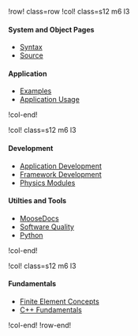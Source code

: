 !row! class=row
!col! class=s12 m6 l3

#### System and Object Pages

- [Syntax](syntax/index.md)
- [Source](source/index.md)

#### Application

- [Examples](examples/index.md)
- [Application Usage](application_usage/index.md)

!col-end!

!col! class=s12 m6 l3

#### Development

- [Application Development](application_development/index.md)
- [Framework Development](framework_development/index.md)
- [Physics Modules](modules/index.md)


#### Utilties and Tools

- [MooseDocs](utilities/MooseDocs/index.md)
- [Software Quality](sqa/index.md)
- [Python](utilities/python/index.md)

!col-end!

!col! class=s12 m6 l3

#### Fundamentals

- [Finite Element Concepts](finite_element_concepts/index.md)
- [C++ Fundamentals](utilities/c++/index.md)

!col-end!
!row-end!
